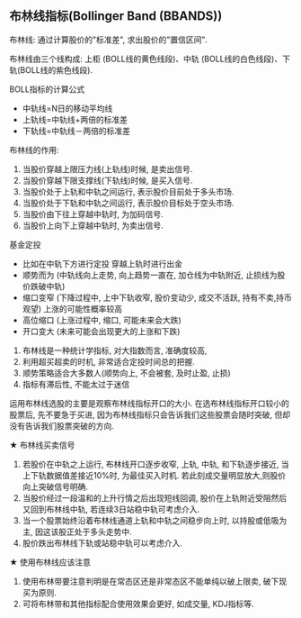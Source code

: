 ## 布林线指标(Bollinger Band (BBANDS))

布林线: 通过计算股价的"标准差", 求出股价的"置信区间".

布林线由三个线构成: 上柜 (BOLL线的黄色线段)、中轨 (BOLL线的白色线段)、下轨(BOLL线的紫色线段).

BOLL指标的计算公式
* 中轨线=N日的移动平均线
* 上轨线=中轨线+两倍的标准差
* 下轨线=中轨线－两倍的标准差

布林线的作用:
1. 当股价穿越上限压力线(上轨线)时候, 是卖出信号.
2. 当股价穿越下限支撑线(下轨线)时候, 是买入信号.
3. 当股价处于上轨和中轨之间运行, 表示股价目前处于多头市场.
4. 当股价处于下轨和中轨之间运行, 表示股价目标处于空头市场.
5. 当股价由下往上穿越中轨时, 为加码信号.
6. 当股价上向下上穿越中轨时, 为卖出信号.

基金定投
* 比如在中轨下方进行定投 穿越上轨时进行出金
* 顺势而为 (中轨线向上走势, 向上趋势一直在, 加仓线为中轨附近, 止损线为股价跌破中轨)
* 缩口变窄 (下降过程中, 上中下轨收窄, 股价变动少, 成交不活跃, 持有不卖,持币观望) 上涨的可能性概率较高
* 高位缩口 (上涨过程中, 缩口, 可能未来会大跌)
* 开口变大 (未来可能会出现更大的上涨和下跌)

1. 布林线是一种统计学指标, 对大指数而言, 准确度较高,
2. 利用超买超卖的时机, 非常适合定投时间总的把握.
3. 顺势策略适合大多数人(顺势向上, 不会被套, 及时止盈, 止损)
4. 指标有滞后性, 不能太过于迷信

运用布林线选股的主要是观察布林线指标开口的大小. 在选布林线指标开口较小的股票后, 先不要急于买进, 
因为布林线指标只会告诉我们这些股票会随时突破, 但却没有告诉我们股票突破的方向.

★ 布林线买卖信号
1. 若股价在中轨之上运行, 布林线开口逐步收窄, 上轨, 中轨, 和下轨逐步接近, 当上下轨数据值差接近10%时, 为最佳买入时机. 若此刻成交量明显放大,则股价向上突破信号明确.
2. 当股价经过一段温和的上升行情之后出现短线回调, 股价在上轨附近受阻然后又回到布林线中轨, 若连续3日站稳中轨可考虑介入.
3. 当一个股票始终沿着布林线通道上轨和中轨之间稳步向上时, 以持股或低吸为主, 因这该股正处于多头走势中.
4. 股价跌出布林线下轨或站稳中轨可以考虑介入.

★ 使用布林线应该注意
1. 使用布林带要注意判明是在常态区还是非常态区不能单纯以破上限卖, 破下现买为原则.
2. 可将布林带和其他指标配合使用效果会更好, 如成交量, KDJ指标等.








